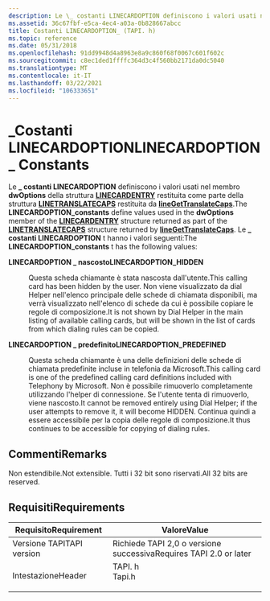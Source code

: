 ```yaml
---
description: Le \_ costanti LINECARDOPTION definiscono i valori usati nel membro dwOptions della struttura LINECARDENTRY restituita come parte della struttura LINETRANSLATECAPS restituita da lineGetTranslateCaps.
ms.assetid: 36c67fbf-e5ca-4ec4-a03a-0b828667abcc
title: Costanti LINECARDOPTION_ (TAPI. h)
ms.topic: reference
ms.date: 05/31/2018
ms.openlocfilehash: 91dd9948d4a8963e8a9c860f68f0067c601f602c
ms.sourcegitcommit: c8ec1ded1ffffc364d3c4f560bb2171da0dc5040
ms.translationtype: MT
ms.contentlocale: it-IT
ms.lasthandoff: 03/22/2021
ms.locfileid: "106333651"
---
```

# <a name="linecardoption_-constants"></a><span data-ttu-id="fc613-103">\_Costanti LINECARDOPTION</span><span class="sxs-lookup"><span data-stu-id="fc613-103">LINECARDOPTION\_ Constants</span></span>

<span data-ttu-id="fc613-104">Le **\_ costanti LINECARDOPTION** definiscono i valori usati nel membro **dwOptions** della struttura [**LINECARDENTRY**](/windows/desktop/api/Tapi/ns-tapi-linecardentry) restituita come parte della struttura [**LINETRANSLATECAPS**](/windows/desktop/api/Tapi/ns-tapi-linetranslatecaps) restituita da [**lineGetTranslateCaps**](/windows/desktop/api/Tapi/nf-tapi-linegettranslatecaps).</span><span class="sxs-lookup"><span data-stu-id="fc613-104">The **LINECARDOPTION\_constants** define values used in the **dwOptions** member of the [**LINECARDENTRY**](/windows/desktop/api/Tapi/ns-tapi-linecardentry) structure returned as part of the [**LINETRANSLATECAPS**](/windows/desktop/api/Tapi/ns-tapi-linetranslatecaps) structure returned by [**lineGetTranslateCaps**](/windows/desktop/api/Tapi/nf-tapi-linegettranslatecaps).</span></span> <span data-ttu-id="fc613-105">Le **\_ costanti LINECARDOPTION** t hanno i valori seguenti:</span><span class="sxs-lookup"><span data-stu-id="fc613-105">The **LINECARDOPTION\_constants** t has the following values:</span></span>

<dl> <dt>

<span data-ttu-id="fc613-106"><span id="LINECARDOPTION_HIDDEN"></span><span id="linecardoption_hidden"></span>**LINECARDOPTION \_ nascosto**</span><span class="sxs-lookup"><span data-stu-id="fc613-106"><span id="LINECARDOPTION_HIDDEN"></span><span id="linecardoption_hidden"></span>**LINECARDOPTION\_HIDDEN**</span></span>
</dt> <dd> <dl> <dt>



<span data-ttu-id="fc613-107">Questa scheda chiamante è stata nascosta dall'utente.</span><span class="sxs-lookup"><span data-stu-id="fc613-107">This calling card has been hidden by the user.</span></span> <span data-ttu-id="fc613-108">Non viene visualizzato da dial Helper nell'elenco principale delle schede di chiamata disponibili, ma verrà visualizzato nell'elenco di schede da cui è possibile copiare le regole di composizione.</span><span class="sxs-lookup"><span data-stu-id="fc613-108">It is not shown by Dial Helper in the main listing of available calling cards, but will be shown in the list of cards from which dialing rules can be copied.</span></span>


</dt> </dl> </dd> <dt>

<span data-ttu-id="fc613-109"><span id="LINECARDOPTION_PREDEFINED"></span><span id="linecardoption_predefined"></span>**LINECARDOPTION \_ predefinito**</span><span class="sxs-lookup"><span data-stu-id="fc613-109"><span id="LINECARDOPTION_PREDEFINED"></span><span id="linecardoption_predefined"></span>**LINECARDOPTION\_PREDEFINED**</span></span>
</dt> <dd> <dl> <dt>



<span data-ttu-id="fc613-110">Questa scheda chiamante è una delle definizioni delle schede di chiamata predefinite incluse in telefonia da Microsoft.</span><span class="sxs-lookup"><span data-stu-id="fc613-110">This calling card is one of the predefined calling card definitions included with Telephony by Microsoft.</span></span> <span data-ttu-id="fc613-111">Non è possibile rimuoverlo completamente utilizzando l'helper di connessione. Se l'utente tenta di rimuoverlo, viene nascosto.</span><span class="sxs-lookup"><span data-stu-id="fc613-111">It cannot be removed entirely using Dial Helper; if the user attempts to remove it, it will become HIDDEN.</span></span> <span data-ttu-id="fc613-112">Continua quindi a essere accessibile per la copia delle regole di composizione.</span><span class="sxs-lookup"><span data-stu-id="fc613-112">It thus continues to be accessible for copying of dialing rules.</span></span>


</dt> </dl> </dd> </dl>

## <a name="remarks"></a><span data-ttu-id="fc613-113">Commenti</span><span class="sxs-lookup"><span data-stu-id="fc613-113">Remarks</span></span>

<span data-ttu-id="fc613-114">Non estendibile.</span><span class="sxs-lookup"><span data-stu-id="fc613-114">Not extensible.</span></span> <span data-ttu-id="fc613-115">Tutti i 32 bit sono riservati.</span><span class="sxs-lookup"><span data-stu-id="fc613-115">All 32 bits are reserved.</span></span>

## <a name="requirements"></a><span data-ttu-id="fc613-116">Requisiti</span><span class="sxs-lookup"><span data-stu-id="fc613-116">Requirements</span></span>



| <span data-ttu-id="fc613-117">Requisito</span><span class="sxs-lookup"><span data-stu-id="fc613-117">Requirement</span></span> | <span data-ttu-id="fc613-118">Valore</span><span class="sxs-lookup"><span data-stu-id="fc613-118">Value</span></span> |
|-------------------------|-----------------------------------------------------------------------------------|
| <span data-ttu-id="fc613-119">Versione TAPI</span><span class="sxs-lookup"><span data-stu-id="fc613-119">TAPI version</span></span><br/> | <span data-ttu-id="fc613-120">Richiede TAPI 2,0 o versione successiva</span><span class="sxs-lookup"><span data-stu-id="fc613-120">Requires TAPI 2.0 or later</span></span><br/>                                             |
| <span data-ttu-id="fc613-121">Intestazione</span><span class="sxs-lookup"><span data-stu-id="fc613-121">Header</span></span><br/>       | <dl> <span data-ttu-id="fc613-122"><dt>TAPI. h</dt></span><span class="sxs-lookup"><span data-stu-id="fc613-122"><dt>Tapi.h</dt></span></span> </dl> |



 

 




